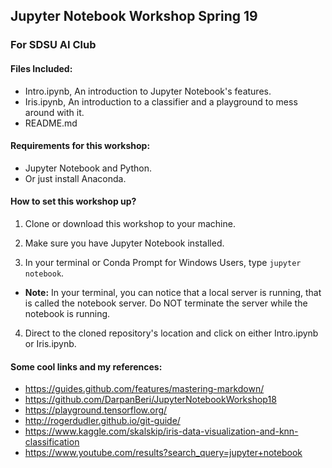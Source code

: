 ## Jupyter Notebook Workshop Spring 19
### For SDSU AI Club

#### Files Included:

- Intro.ipynb, An introduction to Jupyter Notebook's features.
- Iris.ipynb, An introduction to a classifier and a playground to mess around with it.
- README.md

#### Requirements for this workshop:

- Jupyter Notebook and Python.
- Or just install Anaconda.

#### How to set this workshop up?

1. Clone or download this workshop to your machine.

2. Make sure you have Jupyter Notebook installed.

3. In your terminal or Conda Prompt for Windows Users, type `jupyter notebook`.
  - **Note:**
  In your terminal, you can notice that a local server is running, that is called the notebook server. Do NOT terminate the server while the notebook is running.
4. Direct to the cloned repository's location and click on either Intro.ipynb or Iris.ipynb.

#### Some cool links and my references:

- https://guides.github.com/features/mastering-markdown/
- https://github.com/DarpanBeri/JupyterNotebookWorkshop18
- https://playground.tensorflow.org/
- http://rogerdudler.github.io/git-guide/
- https://www.kaggle.com/skalskip/iris-data-visualization-and-knn-classification
- https://www.youtube.com/results?search_query=jupyter+notebook
